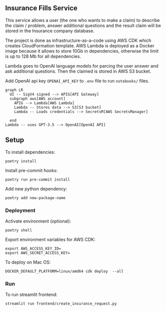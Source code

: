 ## Insurance Fills Service

This service allows a user (the one who wants to make a claim) to describe the claim / problem, answer additional questions and the result claim will be stored in the Insurance company database.

The project is done as infrastructure-as-a-code using AWS CDK which creates CloudFormation template. AWS Lambda is deployed as a Docker image because it allows to store 10Gb in dependencies, otherwise the limit is up to 128 Mb for all dependencies.

Lambda goes to OpenAI language models for parcing the user answer and ask additional questions. Then the claimed is stored in AWS S3 bucket.

Add OpenAI api key `OPENAI_API_KEY` to `.env` file to run `notebooks/` files.

```mermaid
graph LR
  UI -- SigV4 signed --> APIG[API Gateway]
  subgraph aws[AWS account]
    APIG --> Lambda[AWS Lambda]
    Lambda -- Stores data --> S3[S3 bucket]
    Lambda -- Loads credentials --> SecretsM[AWS SecretsManager]

  end
Lambda -- uses GPT-3.5 --> OpenAI[OpenAI API]
```

## Setup

To install dependencies:

```
poetry install
```

Install pre-commit hooks:
```
poetry run pre-commit install
```


Add new python dependency:
```
poetry add new-package-name
```


### Deployment

Activate environment (optional):
```
poetry shell
```

Export environment variables for AWS CDK:

```
export AWS_ACCESS_KEY_ID=
export AWS_SECRET_ACCESS_KEY=
```

To deploy on Mac OS:

```
DOCKER_DEFAULT_PLATFORM=linux/amd64 cdk deploy  --all
```

### Run

To run streamlit frontend:
```
streamlit run frontend/create_insurance_request.py
```
